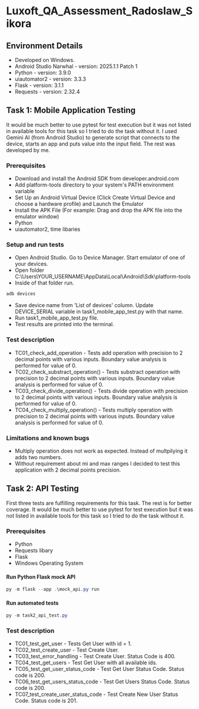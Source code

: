 # Luxoft_QA_Assessment_Radoslaw_Sikora
## Environment Details
- Developed on Windows.
- Android Studio Narwhal - version: 2025.1.1 Patch 1
- Python - version: 3.9.0
- uiautomator2 - version: 3.3.3
- Flask - version: 3.1.1
- Requests - version: 2.32.4

## Task 1: Mobile Application Testing
It would be much better to use pytest for test execution but it was not listed in available tools for this task so I tried to do the task without it.
I used Gemini AI (from Android Studio) to generate script that connects to the device, starts an app and puts value into the input field. The rest was developed by me.

### Prerequisites
- Download and install the Android SDK from developer.android.com
- Add platform-tools directory to your system's PATH environment variable
- Set Up an Android Virtual Device (Click Create Virtual Device and choose a hardware profile) and Launch the Emulator
- Install the APK File (For example: Drag and drop the APK file into the emulator window)
- Python
- uiautomator2, time libaries

### Setup and run tests
- Open Android Studio. Go to Device Manager. Start emulator of one of your devices.
- Open folder C:\Users\YOUR_USERNAME\AppData\Local\Android\Sdk\platform-tools
- Inside of that folder run.
```powershell
adb devices
```
- Save device name from 'List of devices' column. Update DEVICE_SERIAL variable in task1_mobile_app_test.py with that name.
- Run task1_mobile_app_test.py file.
- Test results are printed into the terminal.

### Test description
- TC01_check_add_operation - Tests add operation with precision to 2 decimal points with various inputs. Boundary value analysis is performed for value of 0.
- TC02_check_substract_operation() - Tests substract operation with precision to 2 decimal points with various inputs. Boundary value analysis is performed for value of 0.
- TC03_check_divide_operation() - Tests divide operation with precision to 2 decimal points with various inputs. Boundary value analysis is performed for value of 0.
- TC04_check_multiply_operation() - Tests multiply operation with precision to 2 decimal points with various inputs. Boundary value analysis is performed for value of 0.

### Limitations and known bugs
- Multiply operation does not work as expected. Instead of multpilying it adds two numbers.
- Without requirement about mi and max ranges I decided to test this application with 2 decimal points precision.

## Task 2: API Testing
First three tests are fulfilling requirements for this task. The rest is for better coverage.
It would be much better to use pytest for test execution but it was not listed in available tools for this task so I tried to do the task without it.

### Prerequisites
- Python
- Requests libary
- Flask
- Windows Operating System

#### Run Python Flask mock API
```powershell
py -m flask --app .\mock_api.py run
```

#### Run automated tests
```powershell
py -m task2_api_test.py
```

### Test description
- TC01_test_get_user - Tests Get User with id = 1.
- TC02_test_create_user - Test Create User.
- TC03_test_error_handling - Test Create User. Status Code is 400.
- TC04_test_get_users - Test Get User with all available ids.
- TC05_test_get_user_status_code - Test Get User Status Code. Status code is 200.
- TC06_test_get_users_status_code - Test Get Users Status Code. Status code is 200.
- TC07_test_create_user_status_code - Test Create New User Status Code. Status code is 201.